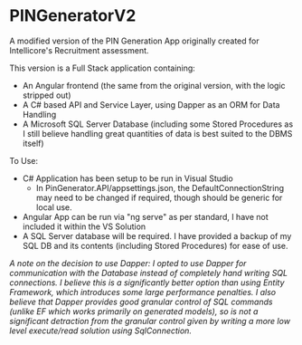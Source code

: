 # PINGeneratorV2
A modified version of the PIN Generation App originally created for Intellicore's Recruitment assessment.

This version is a Full Stack application containing:
  * An Angular frontend (the same from the original version, with the logic stripped out)
  * A C# based API and Service Layer, using Dapper as an ORM for Data Handling
  * A Microsoft SQL Server Database (including some Stored Procedures as I still believe handling great quantities of data is best suited to the DBMS itself)
 
To Use:
  * C# Application has been setup to be run in Visual Studio
    * In PinGenerator.API/appsettings.json, the DefaultConnectionString may need to be changed if required, though should be generic for local use.
  * Angular App can be run via "ng serve" as per standard, I have not included it within the VS Solution
  * A SQL Server database will be required. I have provided a backup of my SQL DB and its contents (including Stored Procedures) for ease of use.
  
_A note on the decision to use Dapper:
I opted to use Dapper for communication with the Database instead of completely hand writing SQL connections. I believe this is a significantly better option than using Entity Framework, which introduces some large performance penalties. I also believe that Dapper provides good granular control of SQL commands (unlike EF which works primarily on generated models), so is not a significant detraction from the granular control given by writing a more low level execute/read solution using SqlConnection._
